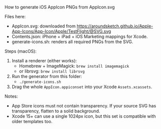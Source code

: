 How to generate iOS AppIcon PNGs from AppIcon.svg

Files here:
- AppIcon.svg: downloaded from https://aroundsketch.github.io/Apple-App-Icons/App-Icon/Apple/TestFlight/@SVG.svg
- Contents.json: iPhone + iPad + iOS Marketing mappings for Xcode.
- generate-icons.sh: renders all required PNGs from the SVG.

Steps (macOS):
1) Install a renderer (either works):
   - Homebrew + ImageMagick: `brew install imagemagick`
   - or librsvg: `brew install librsvg`
2) Run the generator from this folder:
   - `./generate-icons.sh`
3) Drag the whole `AppIcon.appiconset` into your Xcode `Assets.xcassets`.

Notes:
- App Store icons must not contain transparency. If your source SVG has transparency, flatten to a solid background.
- Xcode 15+ can use a single 1024px icon, but this set is compatible with older templates too.

